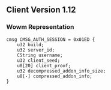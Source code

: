 ## Client Version 1.12

### Wowm Representation
```rust,ignore
cmsg CMSG_AUTH_SESSION = 0x01ED {
    u32 build;    
    u32 server_id;    
    CString username;    
    u32 client_seed;    
    u8[20] client_proof;    
    u32 decompressed_addon_info_size;    
    u8[-] compressed_addon_info;    
}

```
